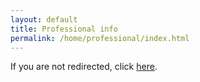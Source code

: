 ```yaml
---
layout: default
title: Professional info
permalink: /home/professional/index.html
---
```



<script type="text/javascript">
  window.location.href = "/";
</script>

If you are not redirected, click [here](/).

